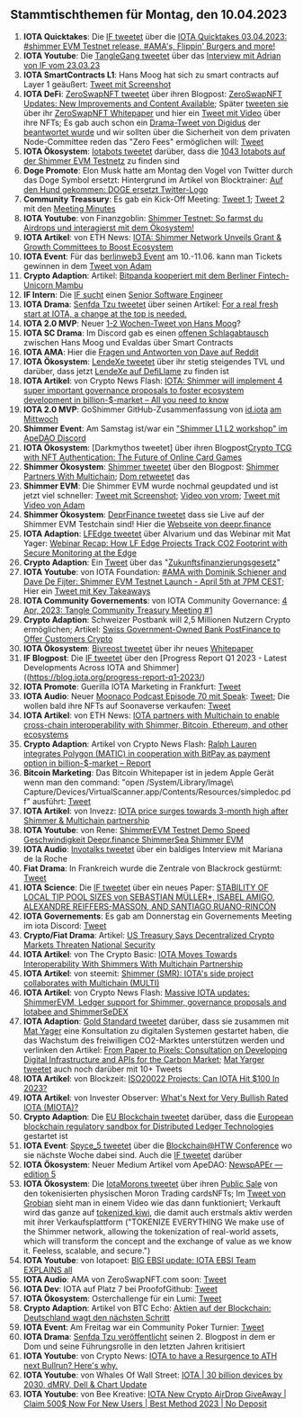 ## Stammtischthemen für Montag, den 10.04.2023

1. **IOTA Quicktakes**: Die [IF tweetet](https://twitter.com/iota/status/1642814293602193410?s=20) über die [IOTA Quicktakes 03.04.2023: #shimmer EVM Testnet release, #AMA's, Flippin' Burgers and more!](https://www.youtube.com/watch?v=w6UGiEdSQ9k)
2. **IOTA Youtube**: Die [TangleGang tweetet](https://twitter.com/GangTangleTalk/status/1642835080962867201?s=20) über das [Interview mit Adrian von IF vom 23.03.23](https://www.youtube.com/watch?v=FKjB7d41wl8)
3. **IOTA SmartContracts L1**: Hans Moog hat sich zu smart contracts auf Layer 1 geäußert: [Tweet mit Screenshot](https://twitter.com/Vrom14286662/status/1643110641656274946?s=20)
4. **IOTA DeFi**: [ZeroSwapNFT tweetet](https://twitter.com/ZeroSwapNFT/status/1642871695185682433?s=20) über ihren Blogpost: [ZeroSwapNFT Updates: New Improvements and Content Available](https://zeroswapnft.medium.com/zeroswapnft-updates-new-improvements-and-content-available-6ce45a8028be); Später [tweeten sie](https://twitter.com/ZeroSwapNFT/status/1642901005183377410?s=20) über ihr [ZeroSwapNFT Whitepaper](https://whitepaper.zeroswapnft.com/) und hier ein [Tweet mit Video](https://twitter.com/ZeroSwapNFT/status/1642900904226574337?s=20) über ihre NFTs; Es gab auch schon ein [Drama-Tweet von Digidus](https://twitter.com/DigidusPrime/status/1643415745723011074?s=20) der [beantwortet wurde](https://twitter.com/ZeroSwapNFT/status/1643489674810257410?s=20) und wir sollten über die Sicherheit von dem privaten Node-Committee reden das "Zero Fees" ermöglichen will: [Tweet](https://twitter.com/Vrom14286662/status/1643500160482156544?s=20)
5. **IOTA Ökosystem**: [Iotabots tweetet](https://twitter.com/iotabots/status/1642890117307064320?s=20) darüber, dass die [1043 Iotabots auf der Shimmer EVM Testnetz](https://explorer.evm.testnet.shimmer.network/token/0xb5A53615170e4684E488C9E1c641aB9dDC307489/inventory) zu finden sind
6. **Doge Promote**: Elon Musk hatte am Montag den Vogel von Twitter durch das Doge Symbol ersetzt: Hintergrund im Artikel von Blocktrainer: [Auf den Hund gekommen: DOGE ersetzt Twitter-Logo](https://www.blocktrainer.de/auf-den-hund-gekommen-doge-ersetzt-twitter-logo/)
7. **Community Treassury**: Es gab ein Kick-Off Meeting: [Tweet 1](https://twitter.com/TangleTreasury/status/1642959162861813761?s=20); [Tweet 2](https://twitter.com/TangleTreasury/status/1643334663098839041?s=20) mit den [Meeting Minutes](https://www.tangletreasury.org/governance-and-treasury-minutes)
8. **IOTA Youtube**: von Finanzgoblin: [Shimmer Testnet: So farmst du Airdrops und interagierst mit dem Ökosystem!](https://www.youtube.com/watch?v=z93Xoiybbd0&t=283s)
9. **IOTA Artikel**: von ETH News: [IOTA: Shimmer Network Unveils Grant & Growth Committees to Boost Ecosystem](https://www.ethnews.com/iota-shimmer-network-unveils-grant-growth-committees-to-boost-ecosystem/)
10. **IOTA Event**: Für das [berlinweb3 Event](https://t.co/kbqdQq00wA) am 10.-11.06. kann man Tickets gewinnen in dem [Tweet von Adam](https://twitter.com/Schpoopel/status/1643163919106621440?s=20)
11. **Crypto Adaption**: Artikel: [Bitpanda kooperiert mit dem Berliner Fintech-Unicorn Mambu](https://www.trendingtopics.eu/bitpanda-kooperiert-mit-dem-berliner-fintech-unicorn-mambu/)
12. **IF Intern**: Die [IF sucht](https://twitter.com/iota/status/1643191692265127936?s=20) einen [Senior Software Engineer](https://iota-foundation.jobs.personio.com/job/1069610?display=en)
13. **IOTA Drama**: [Senfda Tzu tweetet](https://twitter.com/SenfdaTzu/status/1643217909592776704?s=20) über seinen Artikel: [For a real fresh start at IOTA, a change at the top is needed.](https://medium.com/@karsten.bienek/for-a-real-fresh-start-at-iota-a-change-at-the-top-is-needed-66252724f7e1)
14. **IOTA 2.0 MVP**: Neuer [1-2 Wochen-Tweet von Hans Moog](https://twitter.com/hus_qy/status/1643208529640140800?s=20)?
15. **IOTA SC Drama**: Im Discord gab es einen [offenen Schlagabtausch](https://discord.com/channels/397872799483428865/399035929106579466/1092719648182632448) zwischen Hans Moog und Evaldas über Smart Contracts
16. **IOTA AMA**: Hier die [Fragen und Antworten von Dave auf Reddit](https://www.reddit.com/r/Iota/comments/125ozrx/doubleama_ask_the_smart_contracts_team_on_reddit/)
17. **IOTA Ökosystem**: [LendeXe tweetet](https://twitter.com/LendeXeFinance/status/1643312379323662337?s=20) über ihr stetig steigendes TVL und darüber, dass jetzt [LendeXe auf DefiLlame](https://defillama.com/protocol/lendexe-finance) zu finden ist
18. **IOTA Artikel**: von Crypto News Flash: [IOTA: Shimmer will implement 4 super important governance proposals to foster ecosystem development in billion-$-market – All you need to know](https://www.crypto-news-flash.com/iota-shimmer-will-implement-4-super-important-governance-proposals-to-foster-ecosystem-development-in-billion-market-all-you-need-to-know/)
19. **IOTA 2.0 MVP**: GoShimmer GitHub-Zusammenfassung von [id.iota](https://twitter.com/id_iota) [am Mittwoch](https://twitter.com/id_iota/status/1643508792120979456?s=20)
20. **Shimmer Event**: Am Samstag ist/war ein ["Shimmer L1 L2 workshop" im ApeDAO Discord](https://discord.com/events/952695802415943750/1093074821455302698)
21. **IOTA Ökosystem**: [Darkmythos tweetet] über ihren Blogpost[Crypto TCG with NFT Authentication: The Future of Online Card Games](https://darkmythos.medium.com/crypto-tcg-with-nft-authentication-the-future-of-online-card-games-250f0ba59148) 
22. **Shimmer Ökosystem**: [Shimmer tweetet](https://twitter.com/shimmernet/status/1643599380975345665?s=20) über den Blogpost: [Shimmer Partners With Multichain](https://blog.shimmer.network/shimmer-partners-with-multichain/); [Dom retweetet](https://twitter.com/DomSchiener/status/1643608116473233412?s=20) das
23. **Shimmer EVM**: Die Shimmer EVM wurde nochmal geupdated und ist jetzt viel schneller: [Tweet mit Screenshot](https://twitter.com/TangleVerseWeb/status/1643572817777119233?s=20); [Video von vrom](https://www.youtube.com/watch?v=sE9Lpzr-CSg&t=3s); [Tweet mit Video von Adam](https://twitter.com/Schpoopel/status/1643647345102290944?s=20)
24. **Shimmer Ökosystem**: [DeprFinance tweetet](https://twitter.com/DeeprFinance/status/1643616853107912705?s=20) dass sie Live auf der Shimmer EVM Testchain sind! Hier die [Webseite von deepr.finance](https://www.deepr.finance/faucet)
25. **IOTA Adaption**: [LFEdge tweetet](https://twitter.com/LF_Edge/status/1643631896801189888?s=20) über Alvarium und das Webinar mit Mat Yager: [Webinar Recap: How LF Edge Projects Track CO2 Footprint with Secure Monitoring at the Edge](https://www.lfedge.org/2023/03/08/webinar-recap-how-lf-edge-projects-track-co2-footprint-with-secure-monitoring-at-the-edge/?hss_channel=tw-1085641282175741952)
26. **Crypto Adaption**: Ein [Tweet](https://twitter.com/paddi_hansen/status/1643621737144131584?s=20) über das "[Zukunftsfinanzierungsgesetz](https://bundesfinanzministerium.de/Content/DE/Standardartikel/Themen/Schlaglichter/Start-ups/zukunftsfinanzierungsgesetz.html)"
27. **IOTA Youtube**: von IOTA Foundation: [#AMA with Dominik Schiener and Dave De Fijter: Shimmer EVM Testnet Launch - April 5th at 7PM CEST](https://www.youtube.com/watch?v=eklFukSb69o); Hier ein [Tweet mit Key Takeaways](https://twitter.com/iota_penguin/status/1643684032390078499?s=20)
28. **IOTA Community Governements**: von IOTA Community Governance: [4 Apr, 2023: Tangle Community Treasury Meeting #1](https://www.youtube.com/watch?v=al8vnZaHDBw)
29. **Crypto Adaption**: Schweizer Postbank will 2,5 Millionen Nutzern Crypto ermöglichen; Artikel: [Swiss Government-Owned Bank PostFinance to Offer Customers Crypto](https://www.coindesk.com/business/2023/04/05/swiss-government-owned-bank-postfinance-to-offer-customers-crypto/)
30. **IOTA Ökosystem**: [Bivreost tweetet](https://twitter.com/bivreost/status/1643605641418743812?s=20) über ihr neues [Whitepaper](https://drive.google.com/file/d/1Qfc7WK4Rqdqeeze7q1aKZ19t6wDZ8VKe/view)
31. **IF Blogpost**: Die [IF tweetet](https://twitter.com/iota/status/1643961763971383296?s=20) über den [Progress Report Q1 2023 - Latest Developments Across IOTA and Shimmer]((https://blog.iota.org/progress-report-q1-2023/)
32. **IOTA Promote**: Guerilla IOTA Marketing in Frankfurt: [Tweet](https://twitter.com/Vrom14286662/status/1643922993704235010?s=20)
33. **IOTA Audio**: Neuer [Moonaco Podcast Episode 70 mit Speak](https://open.spotify.com/episode/1NNNJqAH7O12wiUGbq0zVI?si=AdN_cq8-SKe3Ph9yflYHuQ&dd=1): [Tweet](https://twitter.com/MoonacoPodcast/status/1643917953333706752?s=20); Die wollen bald ihre NFTs auf Soonaverse verkaufen: [Tweet](https://twitter.com/SpeakNFT/status/1644285553720938496?s=20)
34. **IOTA Artikel**: von ETH News: [IOTA partners with Multichain to enable cross-chain interoperability with Shimmer, Bitcoin, Ethereum, and other ecosystems](https://www.ethnews.com/iota-partners-with-multichain-to-enable-cross-chain-interoperability-with-shimmer-bitcoin-ethereum-and-other-ecosystems/)
35. **Crypto Adaption**: Artikel von Crypto News Flash: [Ralph Lauren integrates Polygon (MATIC) in cooperation with BitPay as payment option in billion-$-market – Report](https://www.crypto-news-flash.com/ralph-lauren-integrates-polygon-matic-in-cooperation-with-bitpay-as-payment-option-in-billion-market-report/?feed_id=14446&_unique_id=642e6928f3dff)
36. **Bitcoin Marketing**: Das Bitcoin Whitepaper ist in jedem Apple Gerät wenn man den command: "open /System/Library/Image\ Capture/Devices/VirtualScanner.app/Contents/Resources/simpledoc.pdf" ausführt: [Tweet](https://twitter.com/kranirudha/status/1643889717870739456?s=20)
37. **IOTA Artikel**: von Invezz: [IOTA price surges towards 3-month high after Shimmer & Multichain partnership](https://invezz.com/news/2023/04/05/iota-price-surges-towards-3-month-high-after-shimmer-multichain-partnership/)
38. **IOTA Youtube**: von Rene: [ShimmerEVM Testnet Demo Speed Geschwindigkeit Deepr.finance ShimmerSea Shimmer EVM](https://www.youtube.com/watch?v=o3Q3MwuqRQk)
39. **IOTA Audio**: [Invotalks tweetet](https://twitter.com/invotalks/status/1643679777780563969?s=20) über ein baldiges Interview mit Mariana de la Roche
40. **Fiat Drama**: In Frankreich wurde die Zentrale von Blackrock gestürmt: [Tweet](https://twitter.com/TOysmueller/status/1643926653603651587?s=20)
41. **IOTA Science**: Die [IF tweetet](https://twitter.com/iota/status/1643871167546007553?s=20) über ein neues Paper: [STABILITY OF LOCAL TIP POOL SIZES von SEBASTIAN MÜLLER*, ISABEL AMIGO, ALEXANDRE REIFFERS-MASSON, AND SANTIAGO RUANO-RINCÓN](https://arxiv.org/pdf/2302.01625.pdf)
42. **IOTA Governements**: Es gab am Donnerstag ein Governements Meeting im iota Discord: [Tweet](https://twitter.com/PhyloIota/status/1643649998092115969?s=20)
43. **Crypto/Fiat Drama**: Artikel: [US Treasury Says Decentralized Crypto Markets Threaten National Security](https://watcher.guru/news/us-treasury-says-decentralized-crypto-markets-threaten-national-security)
44. **IOTA Artikel**: von The Crypto Basic: [IOTA Moves Towards Interoperability With Shimmers With Multichain Partnership](https://thecryptobasic.com/2023/04/05/iota-moves-towards-interoperability-with-shimmers-with-multichain-partnership/)
45. **IOTA Artikel**: von steemit: [Shimmer (SMR): IOTA's side project collaborates with Multichain (MULTI)](https://steemit.com/iota/@uwe69/shimmer-smr-iota-s-side-project-collaborates-with-multichain-multi)
46. **IOTA Artikel**: von Crypto News Flash: [Massive IOTA updates: ShimmerEVM, Ledger support for Shimmer, governance proposals and Iotabee and ShimmerSeDEX](https://www.crypto-news-flash.com/massive-iota-updates-shimmerevm-ledger-support-for-shimmer-governance-proposals-and-iotabee-and-shimmersedex/?feed_id=14440&_unique_id=642da5e95a90d)
47. **IOTA Adaption**: [Gold Standard tweetet](https://twitter.com/goldstandard/status/1643977627865329670?s=20) darüber, dass sie zusammen mit [Mat Yager](https://twitter.com/Mat_Yarger) eine Konsultation zu digitalen Systemen gestartet haben, die das Wachstum des freiwilligen CO2-Marktes unterstützen werden und verlinken den Artikel: [From Paper to Pixels: Consultation on Developing Digital Infrastructure and APIs for the Carbon Market](https://www.goldstandard.org/blog-item/paper-pixels-consultation-developing-digital-infrastructure-and-apis-carbon-market); [Mat Yarger tweetet](https://twitter.com/Mat_Yarger/status/1644010695175077890?s=20) auch noch darüber mit 10+ Tweets
48. **IOTA Artikel**: von Blockzeit: [ISO20022 Projects: Can IOTA Hit $100 In 2023?](https://blockzeit.com/iso20022-projects-can-iota-make-hit-100-in-2023/)
49. **IOTA Artikel**: von Invester Observer: [What's Next for Very Bullish Rated IOTA (MIOTA)?](https://www.investorsobserver.com/news/crypto-update/whats-next-for-very-bullish-rated-iota-miota-3)
50. **Crypto Adaption**: Die [EU Blockchain tweetet](https://twitter.com/EUBlockchain/status/1643969229883052034?s=20) darüber, dass die [European blockchain regulatory sandbox for Distributed Ledger Technologies](https://ec.europa.eu/digital-building-blocks/wikis/display/EBSI/Sandbox+Project) gestartet ist
51. **IOTA Event**: [Spyce_5 tweetet](https://twitter.com/SPYCE_5/status/1643963037219422209?s=20) über die [Blockchain@HTW Conference](https://blockchainhtwkonferenz.com/) wo sie nächste Woche dabei sind. Auch die [IF tweetet](https://twitter.com/iota/status/1643916463470792705) darüber
52. **IOTA Ökosystem**: Neuer Medium Artikel vom ApeDAO: [NewspAPEr — edition 5](https://iotapes.medium.com/newspaper-edition-5-a1eeda8601d4)
53. **IOTA Ökosystem**: Die [IotaMorons tweetet](https://twitter.com/iotamorons/status/1644233994697953283?s=20) über ihren [Public Sale](https://iotamorons.art/public-sale/) von den tokenisierten physischen Moron Trading cardsNFTs; Im [Tweet von Grobian](https://twitter.com/grobian1/status/1643515426482028544?s=20) sieht man in einem Video wie das dann funktioniert; Verkauft wird das ganze auf [tokenized.kiwi](https://tokenized.kiwi/products/morons?variant=43996184281355), die damit auch erstmals aktiv werden mit ihrer Verkaufsplattform ("TOKENIZE EVERYTHING We make use of the Shimmer network, allowing the tokenization of real-world assets, which will transform the concept and the exchange of value as we know it. Feeless, scalable, and secure.") 
54. **IOTA Youtube**: von Iotapoet: [BIG EBSI update: IOTA EBSI Team EXPLAINS all](https://www.youtube.com/watch?v=MCRGNPdPIwQ)
55. **IOTA Audio**: AMA von ZeroSwapNFT.com soon: [Tweet](https://twitter.com/ZeroSwapNFT/status/1644269656121700352?s=20)
56. **IOTA Dev**: IOTA auf Platz 7 bei ProofofGithub: [Tweet](https://twitter.com/ProofofGitHub/status/1644248667518382086?s=20)
57. **IOTA Ökosystem**: Osterchallenge für ein Lumi: [Tweet](https://twitter.com/ShimmerSeaDEX/status/1644248650241961986?s=20)
58. **Crypto Adaption**: Artikel von BTC Echo: [Aktien auf der Blockchain: Deutschland wagt den nächsten Schritt](https://www.btc-echo.de/news/aktien-auf-der-blockchain-deutschland-wagt-den-naechsten-schritt-162335/)
59. **IOTA Event**: Am Freitag war ein Community Poker Turnier: [Tweet](https://twitter.com/IotaPunks_71/status/1642067681061879808?s=20)
60. **IOTA Drama**: [Senfda Tzu veröffentlicht](https://twitter.com/SenfdaTzu/status/1644017600865640456?s=20) seinen 2. Blogpost in dem er Dom und seine Führungsrolle in den letzten Jahren kritisiert
61. **IOTA Youtube**: von Crypto News: [IOTA to have a Resurgence to ATH next Bullrun? Here's why.](https://www.youtube.com/watch?v=XOd1V6gtu1k&t=69s)
62. **IOTA Youtube**: von Whales Of Wall Street: [IOTA | 30 billion devices by 2030, dMRV, Dell & Chart Update](https://www.youtube.com/watch?v=c-qc_rD2x8I&t=149s)
63. **IOTA Youtube**: von Bee Kreative: [IOTA New Crypto AirDrop GiveAway | Claim 500$ Now For New Users | Best Method 2023 | No Deposit](https://www.youtube.com/watch?v=vxG9A7JFrcU)




